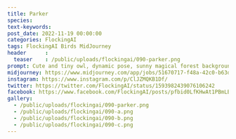 ```yaml
---
title: Parker
species: 
text-keywords: 
post_date: 2022-11-19 00:00:00
categories: FlockingAI
tags: FlockingAI Birds MidJourney 
header      :
  teaser    : /public/uploads/flockingai/090-parker.png
prompt: Cute and tiny owl, dynamic pose, sunny magical forest background, ultra detail, intricate details, volumetric lighting, photo realistic, lifelike, photography, digital art, 8k,
midjourney: https://www.midjourney.com/app/jobs/51670717-f48a-42c0-b63d-44aeea610df9
instagram: https://www.instagram.com/p/ClJZMQKB1Df/
twitter: https://twitter.com/FlockingAI/status/1593982439076106242
facebook: https://www.facebook.com/FlockingAI/posts/pfbid0LfKHwAt1PBmLBUHKX1RXH6PE74i2fcVFVVLRGZLTiYMPW4fpX4TgRE4J7fJpdBqrl
gallery: 
  - /public/uploads/flockingai/090-parker.png
  - /public/uploads/flockingai/090-a.png
  - /public/uploads/flockingai/090-b.png
  - /public/uploads/flockingai/090-c.png
---
```

